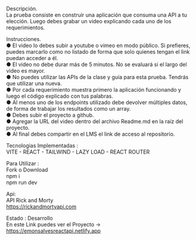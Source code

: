 Descripción. <br>
La prueba consiste en construir una aplicación que consuma una API a tu elección. Luego
debes grabar un video explicando cada uno de los requerimientos.

Instrucciones. <br>
● El video lo debes subir a youtube o vimeo en modo público. Si prefieres, puedes
marcarlo como no listado de forma que solo quienes tengan el link puedan acceder a
él. <br>
● El video no debe durar más de 5 minutos. No se evaluará si el largo del video es
mayor. <br>
● No puedes utilizar las APIs de la clase y guía para esta prueba. Tendrás que utilizar
una nueva. <br>
● Por cada requerimiento muestra primero la aplicación funcionando y luego el código
explicado con tus palabras. <br>
● Al menos uno de los endpoints utilizado debe devolver múltiples datos, de forma de
trabajar los resultados como un array. <br>
● Debes subir el proyecto a github. <br>
● Agregar la URL del video dentro del archivo Readme.md en la raíz del proyecto. <br>
● Al final debes compartir en el LMS el link de acceso al repositorio. <br>

Tecnologias Implementadas :  <br>
VITE - REACT - TAILWIND - LAZY LOAD - REACT ROUTER 

Para Utilizar :  <br>
Fork o Download  <br>
npm i  <br>
npm run dev  <br>

Api: <br>
API Rick and Morty <br>
https://rickandmortyapi.com <br>

Estado : Desarrollo <br>
En este Link puedes ver el Proyecto -> https://emonsalvesreactapi.netlify.app 
